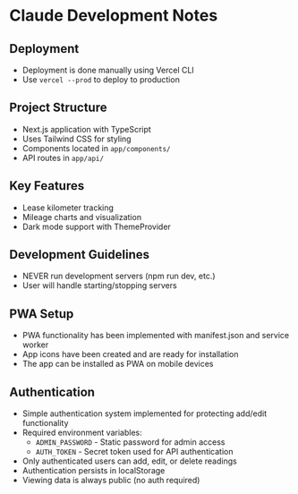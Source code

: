 # Claude Development Notes

## Deployment
- Deployment is done manually using Vercel CLI
- Use `vercel --prod` to deploy to production

## Project Structure
- Next.js application with TypeScript
- Uses Tailwind CSS for styling
- Components located in `app/components/`
- API routes in `app/api/`

## Key Features
- Lease kilometer tracking
- Mileage charts and visualization
- Dark mode support with ThemeProvider

## Development Guidelines
- NEVER run development servers (npm run dev, etc.)
- User will handle starting/stopping servers

## PWA Setup
- PWA functionality has been implemented with manifest.json and service worker
- App icons have been created and are ready for installation
- The app can be installed as PWA on mobile devices

## Authentication
- Simple authentication system implemented for protecting add/edit functionality
- Required environment variables:
  - `ADMIN_PASSWORD` - Static password for admin access
  - `AUTH_TOKEN` - Secret token used for API authentication
- Only authenticated users can add, edit, or delete readings
- Authentication persists in localStorage
- Viewing data is always public (no auth required)